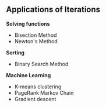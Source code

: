 
## Applications of Iterations

**Solving functions**
- Bisection Method
- Newton's Method

**Sorting**
- Binary Search Method

**Machine Learning**
- K-means clustering
- PageRank Markov Chain
- Gradient descent
